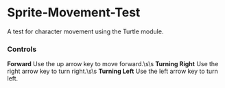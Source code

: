 # Sprite-Movement-Test
A test for character movement using the Turtle module.

### Controls
**Forward** Use the up arrow key to move forward.\s\s
**Turning Right** Use the right arrow key to turn right.\s\s
**Turning Left** Use the left arrow key to turn left.
